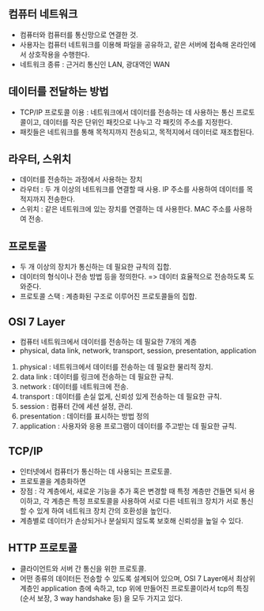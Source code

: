 ## 컴퓨터 네트워크
- 컴퓨터와 컴퓨터를 통신망으로 연결한 것.
- 사용자는 컴퓨터 네트워크를 이용해 파일을 공유하고, 같은 서버에 접속해 온라인에서 상호작용을 수행한다.
- 네트워크 종류 : 근거리 통신인 LAN, 광대역인 WAN

## 데이터를 전달하는 방법
- TCP/IP 프로토콜 이용 : 네트워크에서 데이터를 전송하는 데 사용하는 통신 프로토콜이고, 데이터를 작은 단위인 패킷으로 나누고
각 패킷의 주소를 지정한다. 
- 패킷들은 네트워크를 통해 목적지까지 전송되고, 목적지에서 데이터로 재조합된다.

## 라우터, 스위치
- 데이터를 전송하는 과정에서 사용하는 장치
- 라우터 : 두 개 이상의 네트워크를 연결할 때 사용. IP 주소를 사용하여 데이터를 목적지까지 전송한다.
- 스위치 : 같은 네트워크에 있는 장치를 연결하는 데 사용한다. MAC 주소를 사용하여 전송.

## 프로토콜
- 두 개 이상의 장치가 통신하는 데 필요한 규칙의 집합.
- 데이터의 형식이나 전송 방법 등을 정의한다. => 데이터 효율적으로 전송하도록 도와준다.
- 프로토콜 스택 : 계층화된 구조로 이루어진 프로토콜들의 집합.

## OSI 7 Layer
- 컴퓨터 네트워크에서 데이터를 전송하는 데 필요한 7개의 계층
- physical, data link, network, transport, session, presentation, application
1. physical : 네트워크에서 데이터를 전송하는 데 필요한 물리적 장치.
2. data link : 데이터를 링크에 전송하는 데 필요한 규칙.
3. network : 데이터를 네트워크에 전송.
4. transport : 데이터를 손실 없게, 신뢰성 있게 전송하는 데 필요한 규칙.
5. session : 컴퓨터 간에 세션 설정, 관리.
6. presentation : 데이터를 표시하는 방법 정의
7. application : 사용자와 응용 프로그램이 데이터를 주고받는 데 필요한 규칙.

## TCP/IP
- 인터넷에서 컴퓨터가 통신하는 데 사용되는 프로토콜.
- 프로토콜을 계층화하면
- 장점 : 각 계층에서, 새로운 기능을 추가 혹은 변경할 때 특정 계층만 건들면 되서 용이하고, 각 계층은 특정 프로토콜을 사용하여
서로 다른 네트워크 장치가 서로 통신할 수 있게 하여 네트워크 장치 간의 호환성을 높인다.
- 계층별로 데이터가 손상되거나 분실되지 않도록 보호해 신뢰성을 높일 수 있다.

## HTTP 프로토콜
- 클라이언트와 서버 간 통신을 위한 프로토콜.
- 어떤 종류의 데이터든 전송할 수 있도록 설계되어 있으며, OSI 7 Layer에서 최상위 계층인 application 층에 속하고, tcp 위에
만들어진 프로토콜이라서 tcp의 특징(순서 보장, 3 way handshake 등) 을 모두 가지고 있다.

